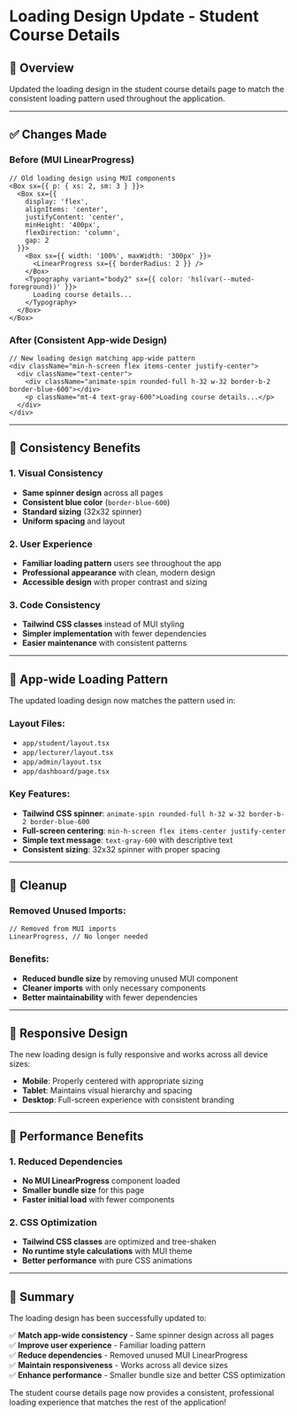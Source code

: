 # Loading Design Update - Student Course Details

## 🎨 Overview

Updated the loading design in the student course details page to match the consistent loading pattern used throughout the application.

---

## ✅ Changes Made

### **Before (MUI LinearProgress)**
```tsx
// Old loading design using MUI components
<Box sx={{ p: { xs: 2, sm: 3 } }}>
  <Box sx={{ 
    display: 'flex',
    alignItems: 'center',
    justifyContent: 'center',
    minHeight: '400px',
    flexDirection: 'column',
    gap: 2
  }}>
    <Box sx={{ width: '100%', maxWidth: '300px' }}>
      <LinearProgress sx={{ borderRadius: 2 }} />
    </Box>
    <Typography variant="body2" sx={{ color: 'hsl(var(--muted-foreground))' }}>
      Loading course details...
    </Typography>
  </Box>
</Box>
```

### **After (Consistent App-wide Design)**
```tsx
// New loading design matching app-wide pattern
<div className="min-h-screen flex items-center justify-center">
  <div className="text-center">
    <div className="animate-spin rounded-full h-32 w-32 border-b-2 border-blue-600"></div>
    <p className="mt-4 text-gray-600">Loading course details...</p>
  </div>
</div>
```

---

## 🔄 Consistency Benefits

### **1. Visual Consistency**
- **Same spinner design** across all pages
- **Consistent blue color** (`border-blue-600`)
- **Standard sizing** (32x32 spinner)
- **Uniform spacing** and layout

### **2. User Experience**
- **Familiar loading pattern** users see throughout the app
- **Professional appearance** with clean, modern design
- **Accessible design** with proper contrast and sizing

### **3. Code Consistency**
- **Tailwind CSS classes** instead of MUI styling
- **Simpler implementation** with fewer dependencies
- **Easier maintenance** with consistent patterns

---

## 🎯 App-wide Loading Pattern

The updated loading design now matches the pattern used in:

### **Layout Files:**
- `app/student/layout.tsx`
- `app/lecturer/layout.tsx` 
- `app/admin/layout.tsx`
- `app/dashboard/page.tsx`

### **Key Features:**
- **Tailwind CSS spinner**: `animate-spin rounded-full h-32 w-32 border-b-2 border-blue-600`
- **Full-screen centering**: `min-h-screen flex items-center justify-center`
- **Simple text message**: `text-gray-600` with descriptive text
- **Consistent sizing**: 32x32 spinner with proper spacing

---

## 🧹 Cleanup

### **Removed Unused Imports:**
```tsx
// Removed from MUI imports
LinearProgress, // No longer needed
```

### **Benefits:**
- **Reduced bundle size** by removing unused MUI component
- **Cleaner imports** with only necessary components
- **Better maintainability** with fewer dependencies

---

## 📱 Responsive Design

The new loading design is fully responsive and works across all device sizes:

- **Mobile**: Properly centered with appropriate sizing
- **Tablet**: Maintains visual hierarchy and spacing
- **Desktop**: Full-screen experience with consistent branding

---

## 🚀 Performance Benefits

### **1. Reduced Dependencies**
- **No MUI LinearProgress** component loaded
- **Smaller bundle size** for this page
- **Faster initial load** with fewer components

### **2. CSS Optimization**
- **Tailwind CSS classes** are optimized and tree-shaken
- **No runtime style calculations** with MUI theme
- **Better performance** with pure CSS animations

---

## 📝 Summary

The loading design has been successfully updated to:

✅ **Match app-wide consistency** - Same spinner design across all pages  
✅ **Improve user experience** - Familiar loading pattern  
✅ **Reduce dependencies** - Removed unused MUI LinearProgress  
✅ **Maintain responsiveness** - Works across all device sizes  
✅ **Enhance performance** - Smaller bundle size and better CSS optimization  

The student course details page now provides a consistent, professional loading experience that matches the rest of the application!
